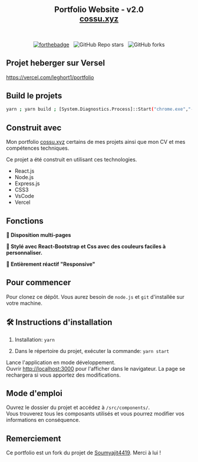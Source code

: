 <h2 align="center">
  Portfolio Website - v2.0<br/>
  <a href="http://cossu.xyz/" target="_blank">cossu.xyz</a>
</h2>
<br/>

<center>

[![forthebadge](https://forthebadge.com/images/badges/made-with-javascript.svg)](https://fr.reactjs.org/) &nbsp;
![GitHub Repo stars](https://img.shields.io/github/stars/leghort/Portfolio?color=red&logo=github&style=for-the-badge) &nbsp;
![GitHub forks](https://img.shields.io/github/forks/leghort/Portfolio?color=red&logo=github&style=for-the-badge)

</center>

## Projet heberger sur Versel
https://vercel.com/leghort1/portfolio

## Build le projets

```bash
yarn ; yarn build ; [System.Diagnostics.Process]::Start("chrome.exe","--incognito http://localhost:3000/") ; yarn start
```
## Construit avec

Mon portfolio <a href="http://cossu.xyz/" target="_blank">cossu.xyz</a> certains de mes projets ainsi que mon CV et mes compétences techniques.<br/>

Ce projet a été construit en utilisant ces technologies.

- React.js
- Node.js
- Express.js
- CSS3
- VsCode
- Vercel

## Fonctions

**📖 Disposition multi-pages**

**🎨 Stylé avec React-Bootstrap et Css avec des couleurs faciles à personnaliser.**

**📱 Entièrement réactif "Responsive"**

## Pour commencer

Pour clonez ce dépôt. Vous aurez besoin de `node.js` et `git` d'installée sur votre machine.

## 🛠 Instructions d'installation

1. Installation: `yarn`

2. Dans le répertoire du projet, exécuter la commande: `yarn start`

Lance l'application en mode développement.\
Ouvrir [http://localhost:3000](http://localhost:3000) pour l'afficher dans le navigateur.
La page se rechargera si vous apportez des modifications.

## Mode d'emploi

Ouvrez le dossier du projet et accédez à `/src/components/`. <br/>
Vous trouverez tous les composants utilisés et vous pourrez modifier vos informations en conséquence.

## Remerciement

Ce portfolio est un fork du projet de [Soumyajit4419](https://github.com/soumyajit4419/Portfolio). Merci à lui !
